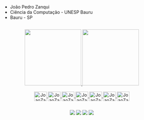 ## 
- João Pedro Zanqui
- Ciência da Computação - UNESP Bauru
- Bauru - SP
##
<div align="center">
  <a href="https://github.com/joaozanqui">
  <img height="180em" src="https://github-readme-stats.vercel.app/api?username=joaozanqui&show_icons=true&theme=dark&include_all_commits=true&count_private=true"/>
  <img height="180em" src="https://github-readme-stats.vercel.app/api/top-langs/?username=joaozanqui&layout=compact&langs_count=7&theme=dark"/>
</div>
  
<div align="center" style="display: inline_block"><br>
  <img align="center" alt="JoaoZanqui-Js" height="30" width="40" src="https://cdn.jsdelivr.net/gh/devicons/devicon/icons/c/c-original.svg">
  <img align="center" alt="JoaoZanqui-Js" height="30" width="40" src="https://cdn.jsdelivr.net/gh/devicons/devicon/icons/cplusplus/cplusplus-original.svg">
  <img align="center" alt="JoaoZanqui-Js" height="30" width="40" src="https://cdn.jsdelivr.net/gh/devicons/devicon/icons/java/java-original-wordmark.svg">
  <img align="center" alt="JoaoZanqui-Js" height="30" width="40" src="https://cdn.jsdelivr.net/gh/devicons/devicon/icons/python/python-original-wordmark.svg">
  <img align="center" alt="JoaoZanqui-Js" height="30" width="40" src="https://cdn.jsdelivr.net/gh/devicons/devicon/icons/javascript/javascript-original.svg">
  <img align="center" alt="JoaoZanqui-Js" height="30" width="40" src="https://cdn.jsdelivr.net/gh/devicons/devicon/icons/html5/html5-plain-wordmark.svg">
  <img align="center" alt="JoaoZanqui-Js" height="30" width="40" src="https://cdn.jsdelivr.net/gh/devicons/devicon/icons/css3/css3-plain-wordmark.svg"> 
</div>
  
 ##
  
<div align="center"> 
  <a href="https://instagram.com/joaozanqui" target="_blank"><img src="https://img.shields.io/badge/-Instagram-%23E4405F?style=for-the-badge&logo=instagram&logoColor=white" target="_blank"></a>
  <a href="https://twitter.com/jpzanqui" target="_blank"><img src="https://img.shields.io/badge/Twitter-1DA1F2?style=for-the-badge&logo=twitter&logoColor=white" target="_blank"></a>
  <a href = "mailto:joao.zanqui@unesp.br"><img src="https://img.shields.io/badge/-Gmail-%23333?style=for-the-badge&logo=gmail&logoColor=white" target="_blank"></a>
  <a href="https://www.linkedin.com/in/jo%C3%A3o-pedro-de-freitas-zanqui-649726215/" target="_blank"><img src="https://img.shields.io/badge/-LinkedIn-%230077B5?style=for-the-badge&logo=linkedin&logoColor=white" target="_blank"></a> 
  
</div>
